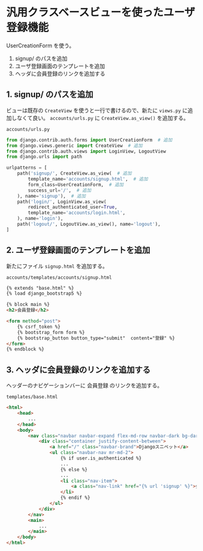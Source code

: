 # 汎用クラスベースビューを使ったユーザ登録機能

UserCreationForm を使う。

1. signup/ のパスを追加
2. ユーザ登録画面のテンプレートを追加
3. ヘッダに会員登録のリンクを追加する


## 1. signup/ のパスを追加

ビューは既存の `CreateView` を使うと一行で書けるので、新たに `views.py` に追加しなくて良い。
`accounts/urls.py` に `CreateView.as_view()` を追加する。

`accounts/urls.py`

```python
from django.contrib.auth.forms import UserCreationForm  # 追加
from django.views.generic import CreateView  # 追加
from django.contrib.auth.views import LoginView, LogoutView
from django.urls import path

urlpatterns = [
    path('signup/', CreateView.as_view(  # 追加
        template_name='accounts/signup.html',  # 追加
        form_class=UserCreationForm,  # 追加
        success_url='/',  # 追加
    ), name='signup'),  # 追加
    path('login/', LoginView.as_view(
        redirect_authenticated_user=True,
        template_name='accounts/login.html',
    ), name='login'),
    path('logout/', LogoutView.as_view(), name='logout'),
]

```


## 2. ユーザ登録画面のテンプレートを追加

新たにファイル `signup.html` を追加する。

`accounts/templates/accounts/signup.html`

```html
{% extends "base.html" %}
{% load django_bootstrap5 %}

{% block main %}
<h2>会員登録</h2>

<form method="post">
    {% csrf_token %}
    {% bootstrap_form form %}
    {% bootstrap_button button_type="submit"  content="登録" %}
</form>
{% endblock %}
```

## 3. ヘッダに会員登録のリンクを追加する

ヘッダーのナビゲーションバーに 会員登録 のリンクを追加する。

`templates/base.html`

```html
<html>
    <head>
        ...
    </head>
    <body>
        <nav class="navbar navbar-expand flex-md-row navbar-dark bg-dark">
            <div class="container justify-content-between">
                <a href="/" class="navbar-brand">Djangoスニペット</a>
                <ul class="navbar-nav mr-md-2">
                    {% if user.is_authenticated %}
                    ...
                    {% else %}
                    ...
                    <li class="nav-item">
                        <a class="nav-link" href="{% url 'signup' %}">会員登録</a>
                    </li>
                    {% endif %}
                </ul>
            </div>
        </nav>
        <main>
            ...
        </main>
    </body>
</html>
```